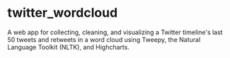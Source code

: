 # twitter_wordcloud

A web app for collecting, cleaning, and visualizing a Twitter timeline's last 50 tweets and retweets in a word cloud using Tweepy, the Natural Language Toolkit (NLTK), and Highcharts. 
